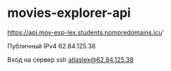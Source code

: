 # movies-explorer-api

https://api.mov-exp-lex.students.nomoredomains.icu'

Публичный IPv4 62.84.125.38

Вход на сервер ssh atlaslex@62.84.125.38
